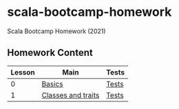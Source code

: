 # scala-bootcamp-homework
Scala Bootcamp Homework (2021)

## Homework Content 

| Lesson | Main                                                      | Tests                                                        |
| ------ | --------------------------------------------------------  | ------------------------------------------------------------ |
| 0      | [Basics](src/main/scala/com/bootcamp/basics/Basics.scala) | [Tests](src/test/scala/com/bootcamp/basics/BasicsSpec.scala) |
| 1      | [Classes and traits](src/main/scala/com/bootcamp/basics/ClassesAndTraits.scala) | [Tests](src/test/scala/com/bootcamp/basics/ClassesAndTraits.scala) |
